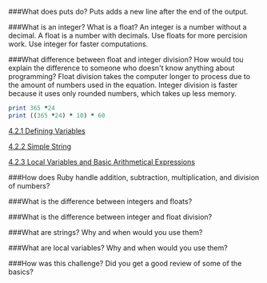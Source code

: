 
###What does puts do?
Puts adds a new line after the end of the output.

###What is an integer? What is a float?
An integer is a number without a decimal. A float is a number with decimals. Use floats for more percision work. Use integer for faster computations.

###What difference between float and integer division? How would tou explain the difference to someone who doesn't know anything about programming?
Float division takes the computer longer to process due to the amount of numbers used in the equation. Integer division is faster because it uses only rounded numbers, which takes up less memory.

```ruby
print 365 *24
print ((365 *24) * 10) * 60
```
[4.2.1 Defining Variables](https://github.com/RedZulu/phase-0/blob/master/week-4/defining-variables.rb)

[4.2.2 Simple String](https://github.com/RedZulu/phase-0/blob/master/week-4/simple-string.rb)

[4.2.3 Local Variables and Basic Arithmetical Expressions](https://github.com/RedZulu/phase-0/blob/master/week-4/basic-math.rb)

###How does Ruby handle addition, subtraction, multiplication, and division of numbers?


###What is the difference between integers and floats?


###What is the difference between integer and float division?


###What are strings? Why and when would you use them?


###What are local variables? Why and when would you use them?


###How was this challenge? Did you get a good review of some of the basics?

